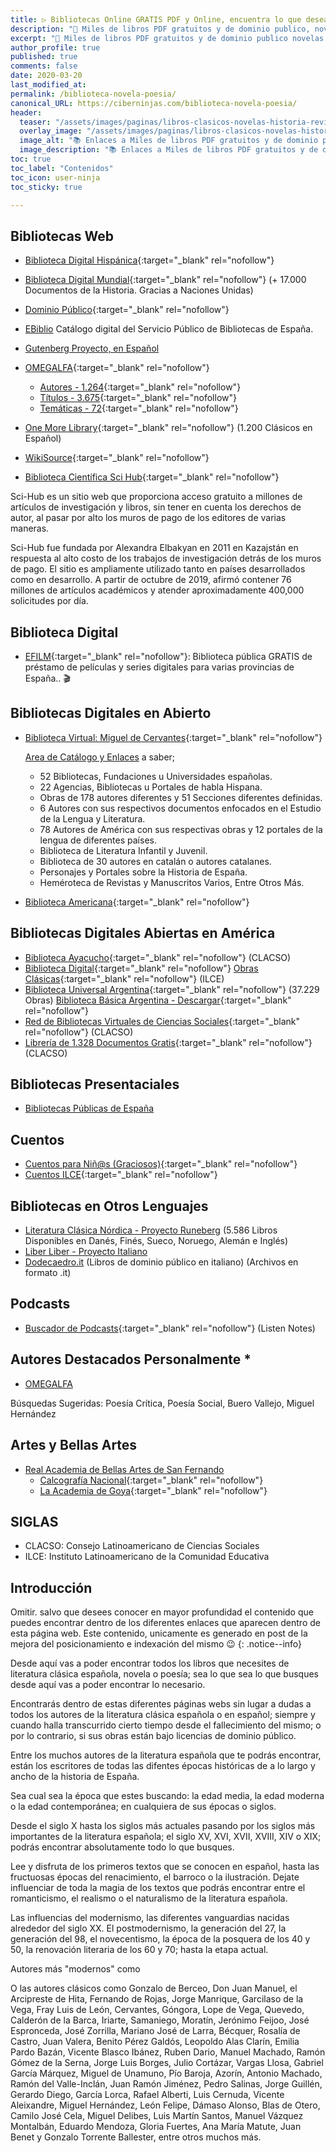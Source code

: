 ```yaml
---
title: ▷ Bibliotecas Online GRATIS PDF y Online, encuentra lo que deseas entre miles de novelas y repositorios gratuitos 📚 
description: "📖 Miles de libros PDF gratuitos y de dominio publico, novelas clásicas, ciencia, cuentos, revistas y mucho más."
excerpt: "📖 Miles de libros PDF gratuitos y de dominio publico novelas clásicas, ciencia, cuentos, revistas y mucho más."
author_profile: true
published: true
comments: false
date: 2020-03-20
last_modified_at: 
permalink: /biblioteca-novela-poesia/
canonical_URL: https://ciberninjas.com/biblioteca-novela-poesia/
header:
  teaser: "/assets/images/paginas/libros-clasicos-novelas-historia-revistas.webp"
  overlay_image: "/assets/images/paginas/libros-clasicos-novelas-historia-revistas.webp"
  image_alt: "📚 Enlaces a Miles de libros PDF gratuitos y de dominio publico."
  image_description: "📚 Enlaces a Miles de libros PDF gratuitos y de dominio publico."
toc: true
toc_label: "Contenidos"
toc_icon: user-ninja
toc_sticky: true

---
```


<!-- <div class="flourish-embed" data-src="story/198324"><script src="https://public.flourish.studio/resources/embed.js"></script></div> -->

## Bibliotecas Web

* [Biblioteca Digital Hispánica](http://bdh.bne.es/bnesearch/Search.do?&destacadas1=Epub&home=true&languageView=es){:target="_blank" rel="nofollow"}
* [Biblioteca Digital Mundial](https://www.wdl.org/es/){:target="_blank" rel="nofollow"} (+ 17.000 Documentos de la Historia. Gracias a Naciones Unidas)
* [Dominio Público](http://www.dominiopublico.es){:target="_blank" rel="nofollow"}
* [EBiblio](https://www.culturaydeporte.gob.es/cultura/areas/bibliotecas/mc/eBiblio/inicio.html) Catálogo digital del Servicio Público de Bibliotecas de España.
* [Gutenberg Proyecto, en Español](https://www.gutenberg.org/browse/languages/es)
* [OMEGALFA](https://omegalfa.es/){:target="_blank" rel="nofollow"}
  * [Autores - 1.264](https://omegalfa.es/autores.php){:target="_blank" rel="nofollow"}
  * [Títulos - 3.675](https://omegalfa.es/titulos.php){:target="_blank" rel="nofollow"}
  * [Temáticas - 72](https://omegalfa.es/temas.php){:target="_blank" rel="nofollow"}
* [One More Library](https://onemorelibrary.com/index.php/en/languages/spanish){:target="_blank" rel="nofollow"} (1.200 Clásicos en Español)
* [WikiSource](https://es.wikisource.org/wiki/Portada){:target="_blank" rel="nofollow"}

* [Biblioteca Científica Sci Hub](https://sci-hub.tw/){:target="_blank" rel="nofollow"}

Sci-Hub es un sitio web que proporciona acceso gratuito a millones de artículos de investigación y libros, sin tener en cuenta los derechos de autor, al pasar por alto los muros de pago de los editores de varias maneras.

Sci-Hub fue fundada por Alexandra Elbakyan en 2011 en Kazajstán en respuesta al alto costo de los trabajos de investigación detrás de los muros de pago. El sitio es ampliamente utilizado tanto en países desarrollados como en desarrollo. A partir de octubre de 2019, afirmó contener 76 millones de artículos académicos y atender aproximadamente 400,000 solicitudes por día.

## Biblioteca Digital

* [EFILM](https://efilm.online/){:target="_blank" rel="nofollow"}: Biblioteca pública GRATIS de préstamo de películas y series digitales para varias provincias de España.. 🎬

## Bibliotecas Digitales en Abierto

* [Biblioteca Virtual: Miguel de Cervantes](http://www.cervantesvirtual.com){:target="_blank" rel="nofollow"}

  [Area de Catálogo y Enlaces](http://www.cervantesvirtual.com/areas/) a saber;

  * 52 Bibliotecas, Fundaciones u Universidades españolas.
  * 22 Agencias, Bibliotecas u Portales de habla Hispana.
  * Obras de 178 autores diferentes y 51 Secciones diferentes definidas.
  * 6 Autores con sus respectivos documentos enfocados en el Estudio de la Lengua y Literatura.
  * 78 Autores de América con sus respectivas obras y 12 portales de la lengua de diferentes países.
  * Biblioteca de Literatura Infantil y Juvenil.
  * Biblioteca de 30 autores en catalán o autores catalanes.
  * Personajes y Portales sobre la Historia de España.
  * Heméroteca de Revistas y Manuscritos Varios, Entre Otros Más.

* [Biblioteca Americana](http://www.cervantesvirtual.com/portales/biblioteca_americana/){:target="_blank" rel="nofollow"}

## Bibliotecas Digitales Abiertas en América

* [Biblioteca Ayacucho](https://www.clacso.org.ar/biblioteca_ayacucho/index.php){:target="_blank" rel="nofollow"} (CLACSO)
* [Biblioteca Digital](http://bibliotecadigital.ilce.edu.mx/){:target="_blank" rel="nofollow"} [Obras Clásicas](https://bibliotecadigital.ilce.edu.mx/Colecciones/index.php?clave=ObrasClasicas){:target="_blank" rel="nofollow"} (ILCE)
* [Biblioteca Universal Argentina](https://www.biblioteca.org.ar/catalogo.php){:target="_blank" rel="nofollow"} (37.229 Obras) [Biblioteca Básica Argentina - Descargar](http://www.bibliotecasrurales.org.ar/biblioteca-basica-argentina.php){:target="_blank" rel="nofollow"}
* [Red de Bibliotecas Virtuales de Ciencias Sociales](http://biblioteca.clacso.edu.ar/){:target="_blank" rel="nofollow"} (CLACSO)
* [Librería de 1.328 Documentos Gratis](https://www.clacso.org.ar/libreria-latinoamericana/inicio.php){:target="_blank" rel="nofollow"} (CLACSO)

## Bibliotecas Presentaciales

* [Bibliotecas Públicas de España](http://www.culturaydeporte.gob.es/ccbip/es/lista-de-catalogos.html)

## Cuentos

* [Cuentos para Niñ@s (Graciosos)](https://drive.google.com/drive/folders/1EZJxQ6ao5v9hlkvxNKzG2TXKkSUJIHcA){:target="_blank" rel="nofollow"}
* [Cuentos ILCE](http://bibliotecadigital.ilce.edu.mx/Colecciones/index.php?clave=CuentosMas){:target="_blank" rel="nofollow"}

## Bibliotecas en Otros Lenguajes

* [Literatura Clásica Nórdica - Proyecto Runeberg](http://runeberg.org/katalog.html) (5.586 Libros Disponibles en Danés, Finés, Sueco, Noruego, Alemán e Inglés)
* [Liber Liber - Proyecto Italiano](https://www.liberliber.it/online/autori/)
* [Dodecaedro.it](http://www.dodecaedro.it/biblioteca.php) (Libros de dominio público en italiano) (Archivos en formato .it)
<!-- meter enlaces de http://www.dominiopublico.es/ -->

## Podcasts

* [Buscador de Podcasts](https://www.listennotes.com/){:target="_blank" rel="nofollow"} (Listen Notes)

## Autores Destacados Personalmente *

* [OMEGALFA](https://omegalfa.es/buscador.php)

Búsquedas Sugeridas: Poesía Crítica, Poesía Social, Buero Vallejo, Miguel Hernández

## Artes y Bellas Artes

* [Real Academia de Bellas Artes de San Fernando](http://www.realacademiabellasartessanfernando.com/es)
  * [Calcografía Nacional](http://www.realacademiabellasartessanfernando.com/es/calcografia-nacional){:target="_blank" rel="nofollow"}
  * [La Academia de Goya](http://www.realacademiabellasartessanfernando.com/es/goya/la-academia-y-goya){:target="_blank" rel="nofollow"}

## SIGLAS

* CLACSO: Consejo Latinoamericano de Ciencias Sociales
* ILCE: Instituto Latinoamericano de la Comunidad Educativa

## Introducción

Omitir. salvo que desees conocer en mayor profundidad el contenido que puedes encontrar dentro de los diferentes enlaces que aparecen dentro de esta página web. Este contenido, unicamente es generado en post de la mejora del posicionamiento e indexación del mismo 😉
{: .notice--info}

Desde aquí vas a poder encontrar todos los libros que necesites de literatura clásica española, novela o poesía; sea lo que sea lo que busques desde aquí vas a poder encontrar lo necesario.

Encontrarás dentro de estas diferentes páginas webs sin lugar a dudas a todos los autores de la literatura clásica española o en español; siempre y cuando halla transcurrido cierto tiempo desde el fallecimiento del mismo; o por lo contrario, si sus obras están bajo licencias de dominio público.

Entre los muchos autores de la literatura española que te podrás encontrar, están los escritores de todas las difentes épocas históricas de a lo largo y ancho de la historia de España.

Sea cual sea la época que estes buscando: la edad media, la edad moderna o la edad contemporánea; en cualquiera de sus épocas o siglos.

Desde el siglo X hasta los siglos más actuales pasando por los siglos más importantes de la literatura española; el siglo XV, XVI, XVII, XVIII, XIV o XIX; podrás encontrar absolutamente todo lo que busques.

Lee y disfruta de los primeros textos que se conocen en español, hasta las fructuosas épocas del renacimiento, el barroco o la ilustración. Dejate influenciar de toda la magia de los textos que podrás encontrar entre el romanticismo, el realismo o el naturalismo de la literatura española.

Las influencias del modernismo, las diferentes vanguardias nacidas alrededor del siglo XX. El postmodernismo, la generación del 27, la generación del 98, el novecentismo, la época de la posquera de los 40 y 50, la renovación literaria de los 60 y 70; hasta la etapa actual.

Autores más "modernos" como

O las autores clásicos como Gonzalo de Berceo, Don Juan Manuel, el Arcipreste de Hita, Fernando de Rojas, Jorge Manrique, Garcilaso de la Vega, Fray Luis de León, Cervantes, Góngora, Lope de Vega, Quevedo, Calderón de la Barca, Iriarte, Samaniego, Moratín, Jerónimo Feijoo, José Espronceda, José Zorrilla, Mariano José de Larra, Bécquer, Rosalía de Castro, Juan Valera, Benito Pérez Galdós, Leopoldo Alas Clarín, Emilia Pardo Bazán, Vicente Blasco Ibánez, Ruben Dario, Manuel Machado, Ramón Gómez de la Serna, Jorge Luis Borges, Julio Cortázar, Vargas Llosa, Gabriel García Márquez, Miguel de Unamuno, Pío Baroja, Azorín, Antonio Machado, Ramón del Valle-Inclán, Juan Ramón Jiménez, Pedro Salinas, Jorge Guillén, Gerardo Diego, García Lorca, Rafael Alberti, Luis Cernuda, Vicente Aleixandre, Miguel Hernández, León Felipe, Dámaso Alonso, Blas de Otero, Camilo José Cela, Miguel Delibes, Luis Martín Santos, Manuel Vázquez Montalbán, Eduardo Mendoza, Gloria Fuertes, Ana María Matute, Juan Benet y Gonzalo Torrente Ballester, entre otros muchos más.
<!-- https://www.victoriamonera.com/historia-de-la-literatura-espanola-edad-media/ -->
<!-- https://www.genbeta.com/web/las-7-mejores-webs-de-libros-para-leer-libros-gratis -->
<!-- raspberrypi tutoriales http://www.bujarra.com/raspberry-pi/ -->
